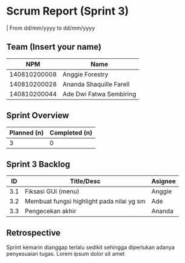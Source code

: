 # Scrum Report (Sprint 3)
| From dd/mm/yyyy to dd/mm/yyyy

## Team (Insert your name)
| NPM           | Name                    |
| ------------- |-------------------------|
| 140810200008  | Anggie Forestry         |
| 140810200028  | Ananda Shaquille Farell |
| 140810200044  | Ade Dwi Fatwa Sembiring |

## Sprint Overview
| Planned (n)   | Completed (n) |
| ------------- |-------------- |
| 3             | 0             |

## Sprint 3 Backlog

| ID  | Title/Desc                                                  | Asignee             | 
| --- | ----------------------------------------------------------- | ------------------- | 
| 3.1 | Fiksasi GUI (menu)                                          | Anggie              |
| 3.2 | Membuat fungsi highlight pada nilai yg sm                   | Ade                 |
| 3.3 | Pengecekan akhir                                            | Ananda              |

## Retrospective 

Sprint kemarin dianggap terlalu sedikit sehingga diperlukan adanya penyesuaian tugas. Lorem ipsum dolor sit amet

